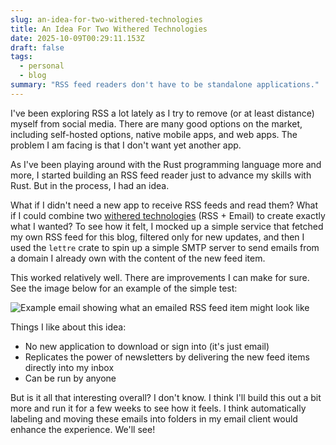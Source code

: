 ```yaml
---
slug: an-idea-for-two-withered-technologies
title: An Idea For Two Withered Technologies
date: 2025-10-09T00:29:11.153Z
draft: false
tags:
  - personal
  - blog
summary: "RSS feed readers don't have to be standalone applications."
---
```


I've been exploring RSS a lot lately as I try to remove (or at least distance) myself from social media. There are many good options on the market, including self-hosted options, native mobile apps, and web apps. The problem I am facing is that I don't want yet another app.

As I've been playing around with the Rust programming language more and more, I started building an RSS feed reader just to advance my skills with Rust. But in the process, I had an idea.

What if I didn't need a new app to receive RSS feeds and read them? What if I could combine two [withered technologies](https://medium.com/@adamagb/nintendo-s-little-known-product-philosophy-lateral-thinking-with-withered-technology-bac7257d8f4) (RSS + Email) to create exactly what I wanted? To see how it felt, I mocked up a simple service that fetched my own RSS feed for this blog, filtered only for new updates, and then I used the `lettre` crate to spin up a simple SMTP server to send emails from a domain I already own with the content of the new feed item.

This worked relatively well. There are improvements I can make for sure. See the image below for an example of the simple test:

![Example email showing what an emailed RSS feed item might look like](https://i.imgur.com/IYTBwNa.png)

Things I like about this idea:

- No new application to download or sign into (it's just email)
- Replicates the power of newsletters by delivering the new feed items directly into my inbox
- Can be run by anyone

But is it all that interesting overall? I don't know. I think I'll build this out a bit more and run it for a few weeks to see how it feels. I think automatically labeling and moving these emails into folders in my email client would enhance the experience. We'll see!
